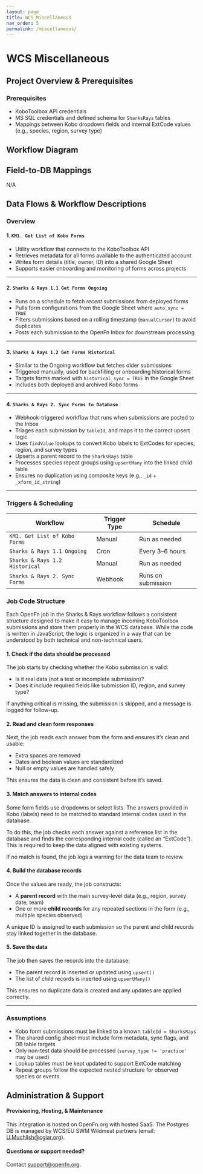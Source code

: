 ```yaml
---
layout: page
title: WCS Miscellaneous
nav_order: 5
permalink: /miscellaneous/
---
```


# WCS Miscellaneous

## Project Overview & Prerequisites

### Prerequisites
- KoboToolbox API credentials  
- MS SQL credentials and defined schema for `SharksRays` tables  
- Mappings between Kobo dropdown fields and internal ExtCode values (e.g., species, region, survey type)

## Workflow Diagram

## Field-to-DB Mappings

N/A

## Data Flows & Workflow Descriptions
###  Overview

#### 1. `KM1. Get List of Kobo Forms`

- Utility workflow that connects to the KoboToolbox API
- Retrieves metadata for all forms available to the authenticated account
- Writes form details (title, owner, ID) into a shared Google Sheet
- Supports easier onboarding and monitoring of forms across projects

---

#### 2. `Sharks & Rays 1.1 Get Forms Ongoing`

- Runs on a schedule to fetch *recent* submissions from deployed forms
- Pulls form configurations from the Google Sheet where `auto_sync = TRUE`
- Filters submissions based on a rolling timestamp (`manualCursor`) to avoid duplicates
- Posts each submission to the OpenFn Inbox for downstream processing

---

#### 3. `Sharks & Rays 1.2 Get Forms Historical`

- Similar to the Ongoing workflow but fetches older submissions
- Triggered manually, used for backfilling or onboarding historical forms
- Targets forms marked with `historical_sync = TRUE` in the Google Sheet
- Includes both deployed and archived Kobo forms

---

#### 4. `Sharks & Rays 2. Sync Forms to Database`

- Webhook-triggered workflow that runs when submissions are posted to the Inbox
- Triages each submission by `tableId`, and maps it to the correct upsert logic
- Uses `findValue` lookups to convert Kobo labels to ExtCodes for species, region, and survey types
- Upserts a parent record to the `SharksRays` table
- Processes species repeat groups using `upsertMany` into the linked child table
- Ensures no duplication using composite keys (e.g., `_id` + `_xform_id_string`)

---

### Triggers & Scheduling

| Workflow                          | Trigger Type | Schedule             |
|-----------------------------------|--------------|----------------------|
| `KM1. Get List of Kobo Forms`     | Manual       | Run as needed        |
| `Sharks & Rays 1.1 Ongoing`       | Cron         | Every 3–6 hours      |
| `Sharks & Rays 1.2 Historical`    | Manual       | Run as needed        |
| `Sharks & Rays 2. Sync Forms`     | Webhook      | Runs on submission   |

### Job Code Structure

Each OpenFn job in the Sharks & Rays workflow follows a consistent structure designed to make it easy to manage incoming KoboToolbox submissions and store them properly in the WCS database. While the code is written in JavaScript, the logic is organized in a way that can be understood by both technical and non-technical users.

#### 1. Check if the data should be processed

The job starts by checking whether the Kobo submission is valid:
- Is it real data (not a test or incomplete submission)?
- Does it include required fields like submission ID, region, and survey type?

If anything critical is missing, the submission is skipped, and a message is logged for follow-up.

#### 2. Read and clean form responses

Next, the job reads each answer from the form and ensures it’s clean and usable:
- Extra spaces are removed
- Dates and boolean values are standardized
- Null or empty values are handled safely

This ensures the data is clean and consistent before it’s saved.

#### 3. Match answers to internal codes

Some form fields use dropdowns or select lists. The answers provided in Kobo (labels) need to be matched to standard internal codes used in the database.

To do this, the job checks each answer against a reference list in the database and finds the corresponding internal code (called an “ExtCode”). This is required to keep the data aligned with existing systems.

If no match is found, the job logs a warning for the data team to review.

#### 4. Build the database records

Once the values are ready, the job constructs:
- A **parent record** with the main survey-level data (e.g., region, survey date, team)
- One or more **child records** for any repeated sections in the form (e.g., multiple species observed)

A unique ID is assigned to each submission so the parent and child records stay linked together in the database.

#### 5. Save the data

The job then saves the records into the database:
- The parent record is inserted or updated using `upsert()`
- The list of child records is inserted using `upsertMany()`

This ensures no duplicate data is created and any updates are applied correctly.

---

### Assumptions

- Kobo form submissions must be linked to a known `tableId = SharksRays`
- The shared config sheet must include form metadata, sync flags, and DB table targets
- Only non-test data should be processed (`survey_type != 'practice'` may be used)
- Lookup tables must be kept updated to support ExtCode matching
- Repeat groups follow the expected nested structure for observed species or events
  
## Administration & Support

#### Provisioning, Hosting, & Maintenance
This integration is hosted on OpenFn.org with hosted SaaS. The Postgres DB is managed by WCS/EU SWM Wildmeat partners (email: U.Muchlish@cgiar.org).

####  Questions or support needed?
Contact support@openfn.org. 

